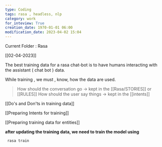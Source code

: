 ```yaml
---
type: Coding  
tags: rasa , headless, nlp
category: work
for_inteview: True
creation_date: 1970-01-01 06:00
modification_date: 2023-04-02 15:04
---
```


  
Current Folder : Rasa




[[02-04-2023]]



The best training data for a rasa chat-bot is to have humans interacting with the assistant ( chat bot ) data. 

While training , we must , know, how the data are used. 

> How should the conversation go -> kept in the [[Rasa/STORIES]] or [[RULES]] 
How should the user say things -> kept in the [[intents]]


[[Do's and Don'ts in training data]]

[[Preparing Intents for training]]

[[Preparing training data for entities]]


**after updating the training data, we need to train the model using** 
```shell
 rasa train
```



